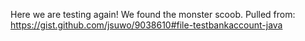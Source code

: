 Here we are testing again! We found the monster scoob. Pulled from: https://gist.github.com/jsuwo/9038610#file-testbankaccount-java
